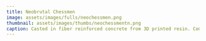 ```yaml
---
title: Neobrutal Chessmen
image: assets/images/fulls/neochessmen.png
thumbnail: assets/images/thumbs/neochessmentn.png
caption: Casted in fiber reinforced concrete from 3D printed resin. Coming soon to Kickstarter.
---
```

